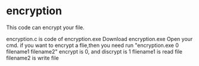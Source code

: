 # encryption
This code can encrypt your file.

encryption.c is code of encryption.exe
Download encryption.exe
Open your cmd.
if you want to encrypt a flie,then you need run "encryption.exe 0 filename1 filename2"
encrypt is 0, and discrypt is 1
fliename1 is read file 
filename2 is write file
